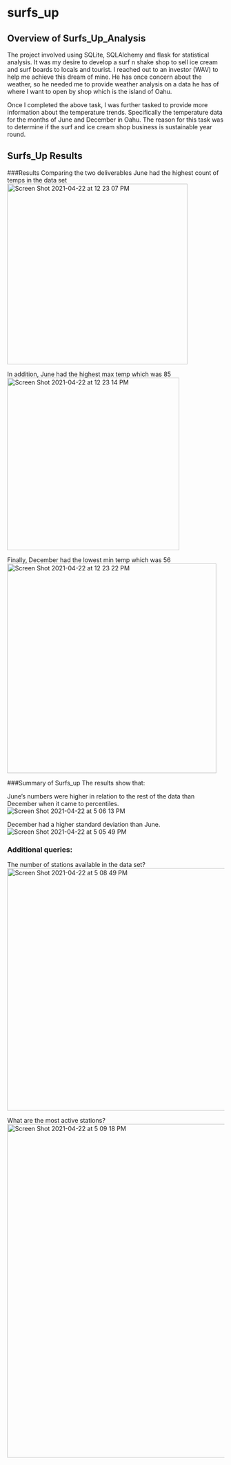 # surfs_up

## Overview of Surfs_Up_Analysis

The project involved using SQLite, SQLAlchemy and flask for statistical analysis. It was my desire  to develop a surf n  shake shop to  sell ice cream and surf boards to locals and tourist. I reached out to an investor (WAV) to help me achieve this dream of mine. He has once concern about the weather, so he needed me to provide weather analysis on a data he has of where I want to open by shop which is the island of Oahu.

Once I completed the above task, I was further tasked to provide more information about the temperature trends. Specifically the temperature data for the months of June and December in Oahu. The reason for this task was to determine if the surf and ice cream shop business is sustainable year round.
## Surfs_Up Results

###Results
Comparing the two deliverables June had the highest count of temps in the data set
<img width="418" alt="Screen Shot 2021-04-22 at 12 23 07 PM" src="https://user-images.githubusercontent.com/78401776/116017795-95541280-a60e-11eb-9923-5556032e9efb.png">


In addition, June had the highest max temp which was 85
<img width="399" alt="Screen Shot 2021-04-22 at 12 23 14 PM" src="https://user-images.githubusercontent.com/78401776/116017814-a00ea780-a60e-11eb-867b-da185287c426.png">


Finally, December had the lowest min temp which was 56
<img width="485" alt="Screen Shot 2021-04-22 at 12 23 22 PM" src="https://user-images.githubusercontent.com/78401776/116017829-a735b580-a60e-11eb-84c9-e62afa73fc71.png">


   ###Summary of Surfs_up
The results show that: 

June’s numbers were higher in relation to the rest of the data than December when it came to percentiles.
![Screen Shot 2021-04-22 at 5 06 13 PM](https://user-images.githubusercontent.com/78401776/116017857-b87ec200-a60e-11eb-8c84-fa6ef29eff0a.png)


December had a higher standard deviation than June. 
![Screen Shot 2021-04-22 at 5 05 49 PM](https://user-images.githubusercontent.com/78401776/116017887-c896a180-a60e-11eb-8c71-a73fb7bed9d0.png)


### Additional queries:

The number of stations available in the data set?
<img width="561" alt="Screen Shot 2021-04-22 at 5 08 49 PM" src="https://user-images.githubusercontent.com/78401776/116017931-dfd58f00-a60e-11eb-833b-f04f0ee3fd11.png">

What are the most active stations?
<img width="772" alt="Screen Shot 2021-04-22 at 5 09 18 PM" src="https://user-images.githubusercontent.com/78401776/116017952-f0860500-a60e-11eb-9cc8-76746c6e43d5.png">


 

